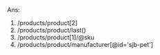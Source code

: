 Ans:
1. /products/product[2]
2. /products/product/last()
3. /products/product[1]/@sku
4. /products/product/manufacturer[@id='sjb-pet']